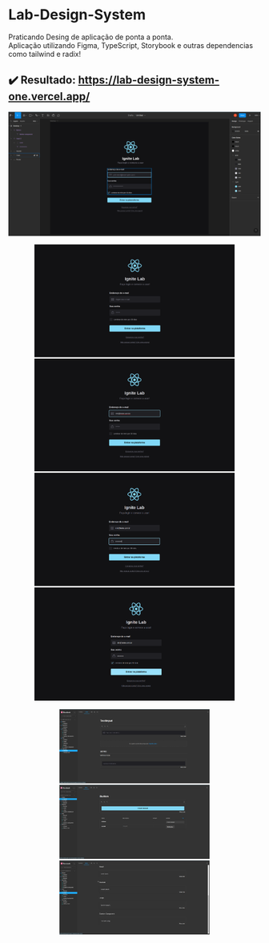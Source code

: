 # Lab-Design-System

Praticando Desing de aplicação de ponta a ponta.<br/>
Aplicação utilizando Figma, TypeScript, Storybook e outras dependencias como tailwind e radix!

## :heavy_check_mark: Resultado: https://lab-design-system-one.vercel.app/

<p align="center">
   <img src="./images/Figma.png" width="600" title="3 text">
</p>
<p align="center">
   <img src="./images/Login1.png" width="400" title="3 text">
   <img src="./images/Login2.png" width="400" title="3 text">
   <img src="./images/Login3.png" width="400" title="3 text">
   <img src="./images/Login4.png" width="400" title="3 text">
</p>
<p align="center">
   <img src="./images/Storybook1.png" width="300" title="3 text">
   <img src="./images/Storybook2.png" width="300" title="3 text">
   <img src="./images/Storybook3.png" width="300" title="3 text">
</p>

